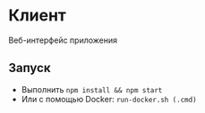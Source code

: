 # Клиент
Веб-интерфейс приложения
## Запуск
- Выполнить `npm install && npm start`
- Или с помощью Docker: ``run-docker.sh (.cmd)``
